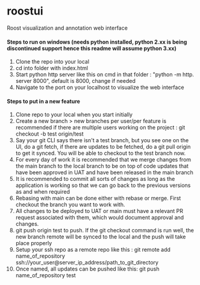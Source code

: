 # roostui
Roost visualization and annotation web interface


#### Steps to run on windows (needs python installed, python 2.xx is being discontinued support hence this readme will assume python 3.xx)
1. Clone the repo into your local
2. cd into folder with index.html
3. Start python http server like this on cmd in that folder : "python -m http. server 8000", default is 8000, change if needed
4. Navigate to the port on your localhost to visualize the web interface

#### Steps to put in a new feature
1. Clone repo to your local when you start initially
2. Create a new branch > new branches per user/per feature is recommended if there are multiple users working on the project  : git checkout -b test origin/test
3. Say your git CLI says there isn't a test branch, but you see one on the UI, do a git fetch, if there are updates to be fetched, do a git pull origin to get it synced. You will be able to checkout to the test branch now.
5. For every day of work it is recommended that we merge changes from the main branch to the local branch to be on top of code updates that have been approved in UAT and have been released in the main branch
6. It is recommended to commit all sorts of changes as long as the application is working so that we can go back to the previous versions as and when required
7. Rebasing with main can be done either with rebase or merge. First checkout the branch you want to work with. 
8. All changes to be deployed to UAT or main must have a relevant PR request associated with them, which would document approval and changes.
9. git push origin test to push. If the git checkout command is run well, the new branch remote will be synced to the local and the push will take place properly 
10. Setup your ssh repo as a remote repo like this : git remote add name_of_repository ssh://your_user@server_ip_address/path_to_git_directory
11. Once named, all updates can be pushed like this: git push name_of_repository test

